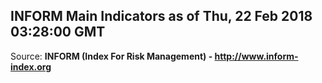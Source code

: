 ## INFORM Main Indicators as of Thu, 22 Feb 2018 03:28:00 GMT

Source: **INFORM (Index For Risk Management) - http://www.inform-index.org**